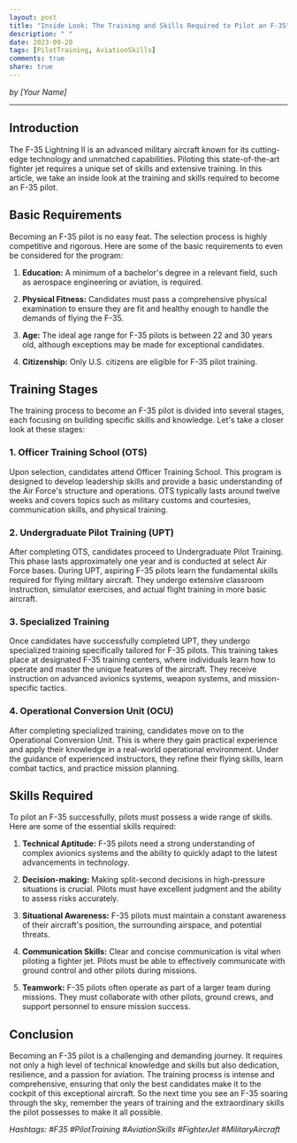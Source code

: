 ```yaml
---
layout: post
title: "Inside Look: The Training and Skills Required to Pilot an F-35"
description: " "
date: 2023-09-20
tags: [PilotTraining, AviationSkills]
comments: true
share: true
---
```


*by [Your Name]*

---

## Introduction

The F-35 Lightning II is an advanced military aircraft known for its cutting-edge technology and unmatched capabilities. Piloting this state-of-the-art fighter jet requires a unique set of skills and extensive training. In this article, we take an inside look at the training and skills required to become an F-35 pilot.

## Basic Requirements

Becoming an F-35 pilot is no easy feat. The selection process is highly competitive and rigorous. Here are some of the basic requirements to even be considered for the program:

1. **Education:** A minimum of a bachelor's degree in a relevant field, such as aerospace engineering or aviation, is required.

2. **Physical Fitness:** Candidates must pass a comprehensive physical examination to ensure they are fit and healthy enough to handle the demands of flying the F-35.

3. **Age:** The ideal age range for F-35 pilots is between 22 and 30 years old, although exceptions may be made for exceptional candidates.

4. **Citizenship:** Only U.S. citizens are eligible for F-35 pilot training.

## Training Stages

The training process to become an F-35 pilot is divided into several stages, each focusing on building specific skills and knowledge. Let's take a closer look at these stages:

### 1. Officer Training School (OTS)

Upon selection, candidates attend Officer Training School. This program is designed to develop leadership skills and provide a basic understanding of the Air Force's structure and operations. OTS typically lasts around twelve weeks and covers topics such as military customs and courtesies, communication skills, and physical training.

### 2. Undergraduate Pilot Training (UPT)

After completing OTS, candidates proceed to Undergraduate Pilot Training. This phase lasts approximately one year and is conducted at select Air Force bases. During UPT, aspiring F-35 pilots learn the fundamental skills required for flying military aircraft. They undergo extensive classroom instruction, simulator exercises, and actual flight training in more basic aircraft.

### 3. Specialized Training

Once candidates have successfully completed UPT, they undergo specialized training specifically tailored for F-35 pilots. This training takes place at designated F-35 training centers, where individuals learn how to operate and master the unique features of the aircraft. They receive instruction on advanced avionics systems, weapon systems, and mission-specific tactics.

### 4. Operational Conversion Unit (OCU)

After completing specialized training, candidates move on to the Operational Conversion Unit. This is where they gain practical experience and apply their knowledge in a real-world operational environment. Under the guidance of experienced instructors, they refine their flying skills, learn combat tactics, and practice mission planning.

## Skills Required

To pilot an F-35 successfully, pilots must possess a wide range of skills. Here are some of the essential skills required:

1. **Technical Aptitude:** F-35 pilots need a strong understanding of complex avionics systems and the ability to quickly adapt to the latest advancements in technology.

2. **Decision-making:** Making split-second decisions in high-pressure situations is crucial. Pilots must have excellent judgment and the ability to assess risks accurately.

3. **Situational Awareness:** F-35 pilots must maintain a constant awareness of their aircraft's position, the surrounding airspace, and potential threats.

4. **Communication Skills:** Clear and concise communication is vital when piloting a fighter jet. Pilots must be able to effectively communicate with ground control and other pilots during missions.

5. **Teamwork:** F-35 pilots often operate as part of a larger team during missions. They must collaborate with other pilots, ground crews, and support personnel to ensure mission success.

## Conclusion

Becoming an F-35 pilot is a challenging and demanding journey. It requires not only a high level of technical knowledge and skills but also dedication, resilience, and a passion for aviation. The training process is intense and comprehensive, ensuring that only the best candidates make it to the cockpit of this exceptional aircraft. So the next time you see an F-35 soaring through the sky, remember the years of training and the extraordinary skills the pilot possesses to make it all possible.

*Hashtags: #F35 #PilotTraining #AviationSkills #FighterJet #MilitaryAircraft*